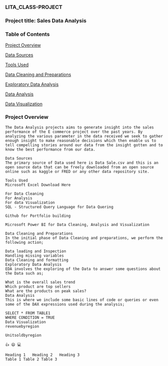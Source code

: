 ### LITA_CLASS-PROJECT

### Project title: Sales Data Analysis
### Table of Contents
[Project Overview](#project-overview)

[Data Sources](#data-sources)

[Tools Used](#tools-used)

[Data Cleaning and Preparations](#data-cleaning-and-preparations)

[Exploratory Data Analysis](#exploratory-data-analysis)

[Data Analysis](#data-analysis)

[Data Visualization](#data-visualization)

### Project Overview
```
The Data Analysis projects aims to generate insight into the sales performance of the E commerce project over the past years. By analyzing the various parameter in the data received we seek to gather enough insight to make reasonable decisions which then enable us to tell compelling stories around our data from the insight gotten and to know the best performance from our data.

Data Sources
The primary source of Data used here is Data Sale.csv and this is an open source data that can be freely downloaded from an open source online such as kaggle or FRED or any other data repository site.

Tools Used
Microsoft Excel Download Here

For Data Cleaning
For Analysis
For data Visualization
SQL - Structured Query Language for Data Quering

Github for Portfolio building

Microsoft Power BI for Data Cleaning, Analysis and Visualization

Data Cleaning and Preparations
In the initial phase of Data Cleaning and preparations, we perform the following action;

Data loading and Inspection
Handling missing variables
Data Cleaning and formatting
Exploratory Data Analysis
EDA involves the exploring of the Data to answer some questions about the Data such as;

What is the overall sales trend
Which product are top sellers
What are the products on peak sales?
Data Analysis
This is where we include some basic lines of code or queries or even some of the DAX expressions used during the analysis;

SELECT * FROM TABLE1
WHERE CONDITION = TRUE
Data Visualization
revenuebyregion

Unitsoldbyregion

👍 😄 💻

Heading 1	Heading 2	Heading 3
Table 1	Table 2	Table 3

